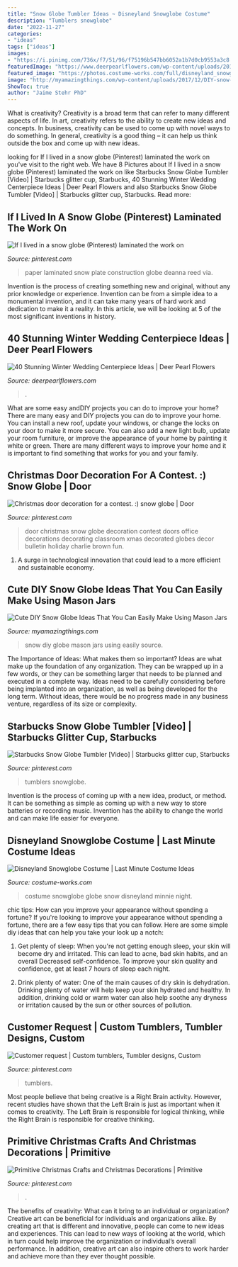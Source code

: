 ```yaml
---
title: "Snow Globe Tumbler Ideas ~ Disneyland Snowglobe Costume"
description: "Tumblers snowglobe"
date: "2022-11-27"
categories:
- "ideas"
tags: ["ideas"]
images:
- "https://i.pinimg.com/736x/f7/51/96/f75196b547bb6052a1b7d0cb9553a3c8.jpg"
featuredImage: "https://www.deerpearlflowers.com/wp-content/uploads/2015/08/Creative-Winter-Wedding-Ideas.jpg"
featured_image: "https://photos.costume-works.com/full/disneyland_snowglobe.jpg"
image: "http://myamazingthings.com/wp-content/uploads/2017/12/DIY-snow-globe-.jpg"
ShowToc: true
author: "Jaime Stehr PhD"
---
```



What is creativity?
Creativity is a broad term that can refer to many different aspects of life. In art, creativity refers to the ability to create new ideas and concepts. In business, creativity can be used to come up with novel ways to do something. In general, creativity is a good thing – it can help us think outside the box and come up with new ideas.

	

		
looking for If I lived in a snow globe (Pinterest) laminated the work on you've visit to the right web. We have 8 Pictures about If I lived in a snow globe (Pinterest) laminated the work on like Starbucks Snow Globe Tumbler [Video] | Starbucks glitter cup, Starbucks, 40 Stunning Winter Wedding Centerpiece Ideas | Deer Pearl Flowers and also Starbucks Snow Globe Tumbler [Video] | Starbucks glitter cup, Starbucks. Read more:
		
    
## If I Lived In A Snow Globe (Pinterest) Laminated The Work On

<img loading=lazy src="https://i.pinimg.com/736x/42/90/4c/42904c2fffd103525d9334d32688a83b--writing-workshop-construction-paper.jpg" onerror="this.onerror=null;this.src='https://tse2.mm.bing.net/th?id=OIP.SrgOAUj1J3RPvXan0xJp3AHaJ3&amp;pid=15.1';" alt="If I lived in a snow globe (Pinterest) laminated the work on">

_Source: pinterest.com_

>paper laminated snow plate construction globe deanna reed via. 

	

Invention is the process of creating something new and original, without any prior knowledge or experience. Invention can be from a simple idea to a monumental invention, and it can take many years of hard work and dedication to make it a reality. In this article, we will be looking at 5 of the most significant inventions in history.

    
## 40 Stunning Winter Wedding Centerpiece Ideas | Deer Pearl Flowers

<img loading=lazy src="https://www.deerpearlflowers.com/wp-content/uploads/2015/08/Creative-Winter-Wedding-Ideas.jpg" onerror="this.onerror=null;this.src='https://tse3.mm.bing.net/th?id=OIP.OgNCox7DlvJFJRJxz1Gt7gHaJ6&amp;pid=15.1';" alt="40 Stunning Winter Wedding Centerpiece Ideas | Deer Pearl Flowers">

_Source: deerpearlflowers.com_

>. 

	

What are some easy andDIY projects you can do to improve your home?
There are many easy and DIY projects you can do to improve your home. You can install a new roof, update your windows, or change the locks on your door to make it more secure. You can also add a new light bulb, update your room furniture, or improve the appearance of your home by painting it white or green. There are many different ways to improve your home and it is important to find something that works for you and your family.

    
## Christmas Door Decoration For A Contest. :) Snow Globe | Door

<img loading=lazy src="https://i.pinimg.com/736x/1c/90/cb/1c90cb65e3cbc38ec3e211478ab4881c--decorated-doors-teacher-doors.jpg" onerror="this.onerror=null;this.src='https://tse1.mm.bing.net/th?id=OIP.peWBjhObWKGfAGhvhXzvcAHaJ3&amp;pid=15.1';" alt="Christmas door decoration for a contest. :) snow globe | Door">

_Source: pinterest.com_

>door christmas snow globe decoration contest doors office decorations decorating classroom xmas decorated globes decor bulletin holiday charlie brown fun. 

	

1. A surge in technological innovation that could lead to a more efficient and sustainable economy. 

    
## Cute DIY Snow Globe Ideas That You Can Easily Make Using Mason Jars

<img loading=lazy src="http://myamazingthings.com/wp-content/uploads/2017/12/DIY-snow-globe-.jpg" onerror="this.onerror=null;this.src='https://tse3.mm.bing.net/th?id=OIP.DZdkk8DBKQb--ograzbMvAHaLH&amp;pid=15.1';" alt="Cute DIY Snow Globe Ideas That You Can Easily Make Using Mason Jars">

_Source: myamazingthings.com_

>snow diy globe mason jars using easily source. 

	

The Importance of Ideas: What makes them so important?
Ideas are what make up the foundation of any organization. They can be wrapped up in a few words, or they can be something larger that needs to be planned and executed in a complete way. Ideas need to be carefully considering before being implanted into an organization, as well as being developed for the long term. Without ideas, there would be no progress made in any business venture, regardless of its size or complexity.

    
## Starbucks Snow Globe Tumbler [Video] | Starbucks Glitter Cup, Starbucks

<img loading=lazy src="https://i.pinimg.com/736x/f7/51/96/f75196b547bb6052a1b7d0cb9553a3c8.jpg" onerror="this.onerror=null;this.src='https://tse4.mm.bing.net/th?id=OIP.DO88k4jkoe3Piioyzx1ujAHaNK&amp;pid=15.1';" alt="Starbucks Snow Globe Tumbler [Video] | Starbucks glitter cup, Starbucks">

_Source: pinterest.com_

>tumblers snowglobe. 

	

Invention is the process of coming up with a new idea, product, or method. It can be something as simple as coming up with a new way to store batteries or recording music. Invention has the ability to change the world and can make life easier for everyone.

    
## Disneyland Snowglobe Costume | Last Minute Costume Ideas

<img loading=lazy src="https://photos.costume-works.com/full/disneyland_snowglobe.jpg" onerror="this.onerror=null;this.src='https://tse2.mm.bing.net/th?id=OIP.Z5u7PIb8v230fbaPk73JfwHaN_&amp;pid=15.1';" alt="Disneyland Snowglobe Costume | Last Minute Costume Ideas">

_Source: costume-works.com_

>costume snowglobe globe snow disneyland minnie night. 

	

chic tips: How can you improve your appearance without spending a fortune?
If you're looking to improve your appearance without spending a fortune, there are a few easy tips that you can follow. Here are some simple diy ideas that can help you take your look up a notch:
1. Get plenty of sleep: When you're not getting enough sleep, your skin will become dry and irritated. This can lead to acne, bad skin habits, and an overall Decreased self-confidence. To improve your skin quality and confidence, get at least 7 hours of sleep each night.

2. Drink plenty of water: One of the main causes of dry skin is dehydration. Drinking plenty of water will help keep your skin hydrated and healthy. In addition, drinking cold or warm water can also help soothe any dryness or irritation caused by the sun or other sources of pollution.


    
## Customer Request | Custom Tumblers, Tumbler Designs, Custom

<img loading=lazy src="https://i.pinimg.com/736x/ff/f9/54/fff954290d0abe599a9714904848d194.jpg" onerror="this.onerror=null;this.src='https://tse3.mm.bing.net/th?id=OIP.upo1_W0DXHzujrcCOWa7qQHaNK&amp;pid=15.1';" alt="Customer request | Custom tumblers, Tumbler designs, Custom">

_Source: pinterest.com_

>tumblers. 

	

Most people believe that being creative is a Right Brain activity. However, recent studies have shown that the Left Brain is just as important when it comes to creativity. The Left Brain is responsible for logical thinking, while the Right Brain is responsible for creative thinking.

    
## Primitive Christmas Crafts And Christmas Decorations | Primitive

<img loading=lazy src="https://i.pinimg.com/originals/41/a7/63/41a763800bbb5e36138492cc085be173.jpg" onerror="this.onerror=null;this.src='https://tse2.mm.bing.net/th?id=OIP.Hl46O7uA9r7khT79xEvw7AHaNK&amp;pid=15.1';" alt="Primitive Christmas Crafts and Christmas Decorations | Primitive">

_Source: pinterest.com_

>. 

	

The benefits of creativity: What can it bring to an individual or organization?
Creative art can be beneficial for individuals and organizations alike. By creating art that is different and innovative, people can come to new ideas and experiences. This can lead to new ways of looking at the world, which in turn could help improve the organization or individual’s overall performance. In addition, creative art can also inspire others to work harder and achieve more than they ever thought possible.


